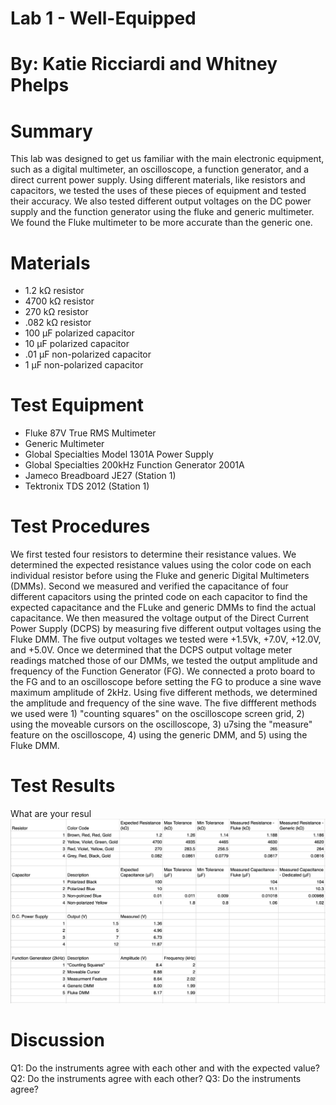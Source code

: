 # Lab 1 - Well-Equipped

# By: Katie Ricciardi and Whitney Phelps
# Summary
This lab was designed to get us familiar with the main electronic equipment, such as a digital multimeter, an oscilloscope, a function generator, and a direct current power supply. Using different materials, like resistors and capacitors, we tested the uses of these pieces of equipment and tested their accuracy. We also tested different output voltages on the DC power supply and the function generator using the fluke and generic multimeter. We found the Fluke multimeter to be more accurate than the generic one. 
# Materials
* 1.2 kΩ resistor
* 4700 kΩ resistor
* 270 kΩ resistor
* .082 kΩ resistor
* 100 μF polarized capacitor
* 10 μF polarized capacitor
* .01 μF non-polarized capacitor
* 1 μF non-polarized capacitor 

# Test Equipment
* Fluke 87V True RMS Multimeter
* Generic Multimeter
* Global Specialties Model 1301A Power Supply
* Global Specialties 200kHz Function Generator 2001A
* Jameco Breadboard JE27 (Station 1)
* Tektronix TDS 2012 (Station 1)

# Test Procedures
We first tested four resistors to determine their resistance values. We determined the expected resistance values using the color code on each individual resistor before using the Fluke and generic Digital Multimeters (DMMs). Second we measured and verified the capacitance of four different capacitors using the printed code on each capacitor to find the expected capacitance and the FLuke and generic DMMs to find the actual capacitance. We then measured the voltage output of the Direct Current Power Supply (DCPS) by measuring five different output voltages using the Fluke DMM. The five output voltages we tested were +1.5Vk, +7.0V, +12.0V, and +5.0V. 
Once we determined that the DCPS output voltage meter readings matched those of our DMMs, we tested the output amplitude and frequency of the Function Generator (FG). We connected a proto board to the FG and to an oscilloscope before setting the FG to produce a sine wave maximum amplitude of 2kHz. Using five different methods, we determined the amplitude and frequency of the sine wave. The five diffferent methods we used were 1) "counting squares" on the oscilloscope screen grid, 2) using the moveable cursors on the oscilloscope, 3) u7sing the "measure" feature on the oscilloscope, 4) using the generic DMM, and 5) using the Fluke DMM. 

# Test Results
What are your resul
![](https://github.com/ktricciardi/BAE305-Sp19-Lab1/blob/master/Screen%20Shot%202019-01-22%20at%202.35.03%20PM.png)

# Discussion
Q1: Do the instruments agree with each other and with the expected value?
Q2: Do the instruments agree with each other?
Q3: Do the instruments agree?
